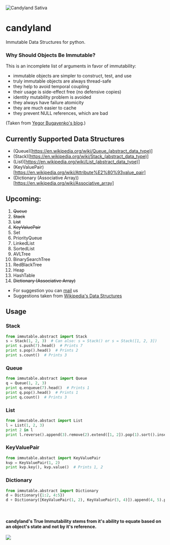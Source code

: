 ![Candyland Sativa](http://i.imgur.com/pznIBJe.png)


# candyland
Immutable Data Structures for python.

### Why Should Objects Be Immutable?
This is an incomplete list of arguments in favor of immutability:

* immutable objects are simpler to construct, test, and use
* truly immutable objects are always thread-safe
* they help to avoid temporal coupling
* their usage is side-effect free (no defensive copies)
* identity mutability problem is avoided
* they always have failure atomicity
* they are much easier to cache
* they prevent NULL references, which are bad

(Taken from [Yegor Bugayenko's blog](http://www.yegor256.com/2014/06/09/objects-should-be-immutable.html).)


## Currently Supported Data Structures
  - (Queue)[https://en.wikipedia.org/wiki/Queue_(abstract_data_type)]
  - (Stack)[https://en.wikipedia.org/wiki/Stack_(abstract_data_type)]
  - (List)[https://en.wikipedia.org/wiki/List_(abstract_data_type)]
  - (KeyValuePair)[https://en.wikipedia.org/wiki/Attribute%E2%80%93value_pair]
  - (Dictionary (Associative Array))[https://en.wikipedia.org/wiki/Associative_array]

## Upcoming:
  1. <strike> Queue </strike>
  2. <strike> Stack </strike>
  3. <strike> List </strike>
  4. <strike>KeyValuePair</strike>
  5. Set
  6. PriorityQueue
  7. LinkedList
  8. SortedList
  9. AVLTree
  10. BinarySearchTree
  11. RedBlackTree
  12. Heap
  13. HashTable
  14. <strike>Dictionary (Associative Array)</strike>

* For suggestion you can [mail](mailto:speakupness@gmail.com) us
* Suggestions taken from [Wikipedia's Data Structures](https://en.wikipedia.org/wiki/List_of_data_structures)

## Usage

### Stack
```python
from immutable.abstract import Stack
s = Stack(1, 2, 3)  # Can also: s = Stack() or s = Stack([1, 2, 3])
print s.push(7).head()  # Prints 7
print s.pop().head()  # Prints 2
print s.count()  # Prints 3
```

### Queue
```python
from immutable.abstract import Queue
q = Queue(1, 2, 3)
print q.enqueue(7).head()  # Prints 1
print q.pop().head()  # Prints 1
print q.count()  # Prints 3
```

### List
```python
from immutable.abstact import List
l = List(1, 2, 3)
print 2 in l 
print l.reverse().append(3).remove(2).extend([1, 2]).pop(1).sort().insert(1, 3).count(3)
```

### KeyValuePair
```python
from immutable.abstact import KeyValuePair
kvp = KeyValuePair(1, 2)
print kvp.key(), kvp.value()  # Prints 1, 2
```

### Dictionary
```python
from immutable.abstract import Dictionary
d = Dictionary({1:2, 4:5})
d + Dictionary([KeyValuePair(1, 2), KeyValuePair(3, 4)]).append(4, 5).pop(1) + Dictionary.from_keys([1, 2], 0)
```

&nbsp;
&nbsp;
&nbsp;
&nbsp;
&nbsp;
####  candyland's True Immutability stems from it's ability to equate based on an object's state and not by it's reference.
![](http://i.imgur.com/rWlnEwy.png)
